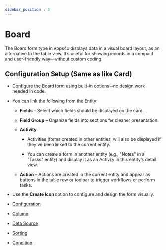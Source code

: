 ```yaml
---
sidebar_position : 3
---
```


# Board

The Board form type in Apps4x displays data in a visual board layout, as an alternative to the table view. It’s useful for showing records in a compact and user-friendly way—without custom coding.

## Configuration Setup (Same as like Card)

  - Configure the Board form using built-in options—no design work needed in code.

  - You can link the following from the Entity:

    - **Fields** – Select which fields should be displayed on the card.
    
    - **Field Group** – Organize fields into sections for cleaner presentation.
    
    - **Activity** 
    
      - Activities (forms created in other entities) will also be displayed if they've been linked to the current entity.
    
      - You can create a form in another entity (e.g., "Notes" in a "Tasks" entity) and display it as an Activity in this entity’s detail view.
    
    - **Action** – Actions are created in the current entity and appear as buttons in the table row or toolbar to trigger workflows or perform tasks.
    
  - Use the **Create Icon** option to configure and design the form visually.
    
  - [Configuration](../../docs/Form%20Types/Configuration/Configuration.md)
  
  - [Column](../../docs/Form%20Types/Columns/Columns.md)

  - [Data Source](../../docs/Form%20Types/DataSource/DataSource.md)

  - [Sorting](../../docs/Form%20Types/Sorting/Sorting.md)

  - [Condition](../../docs/Form%20Types/Condition/Condition.md)